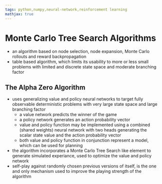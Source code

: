 ```yaml
---
tags: python,numpy,neural-network,reinforcement learning
mathjax: true
---
```

# Monte Carlo Tree Search Algorithms

- an algorithm based on node selection, node expansion, Monte Carlo rollouts and reward backpropagation
- table based algorithm, which limits its usability to more or less small problems with limited and discrete state space and moderate branching factor

## The Alpha Zero Algorithm
- uses generalizing value and policy neural networks to target fully observable deterministic problems with very large state space and large branching factor
  - a value network predicts the winner of the game
  - a policy network generates an action probability vector
  - value and policy function may be implemented using a combined (shared weights) neural network with two heads generating the scalar state value and the action probability vector
  - both value and policy function in conjunction represent a model, which can be used for planning
- the algorithm incorporates a Monte Carlo Tree Search like element to generate simulated experiance, used to optimize the value and policy network
- self-play against randomly chosen previous versions of itself, is the one and only mechanism used to improve the playing strength of the algorithm

